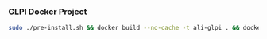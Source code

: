 ### GLPI Docker Project

```bash
sudo ./pre-install.sh && docker build --no-cache -t ali-glpi . && docker compose -f glpi.yml up -d
```

